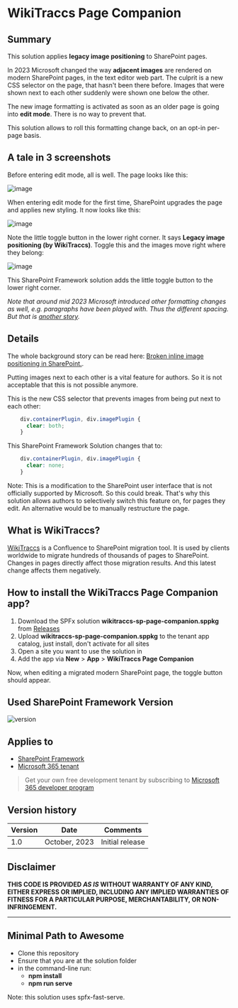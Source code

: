 # WikiTraccs Page Companion

## Summary

This solution applies **legacy image positioning** to SharePoint pages.

In 2023 Microsoft changed the way **adjacent images** are rendered on modern SharePoint pages, in the text editor web part. The culprit is a new CSS selector on the page, that hasn't been there before. Images that were shown next to each other suddenly were shown one below the other.

The new image formatting is activated as soon as an older page is going into **edit mode**. There is no way to prevent that.

This solution allows to roll this formatting change back, on an opt-in per-page basis.

## A tale in 3 screenshots

Before entering edit mode, all is well. The page looks like this:

![image](https://github.com/WikiTransformationProject/wikitraccs-sharepoint-page-companion/assets/3469970/b13feb29-662b-4237-9ffb-25bdce2920fb)

When entering edit mode for the first time, SharePoint upgrades the page and applies new styling. It now looks like this:

![image](https://github.com/WikiTransformationProject/wikitraccs-sharepoint-page-companion/assets/3469970/62909b45-694a-4af2-882b-eae307fa0466)

Note the little toggle button in the lower right corner. It says **Legacy image positioning (by WikiTraccs)**. Toggle this and the images move right where they belong:

![image](https://github.com/WikiTransformationProject/wikitraccs-sharepoint-page-companion/assets/3469970/8a03f4bb-c122-4b59-8726-c6a8a8caa76c)

This SharePoint Framework solution adds the little toggle button to the lower right corner.

_Note that around mid 2023 Microsoft introduced other formatting changes as well, e.g. paragraphs have been played with. Thus the different spacing. But that is [another story](https://answers.microsoft.com/en-us/msoffice/forum/all/no-paragraph-spacing-in-text-web-part-sharepoint/ff9dd2fa-e89c-4f88-9458-93bca4579506)._

## Details

The whole background story can be read here: [Broken inline image positioning in SharePoint.](https://www.wikitransformationproject.com/blog/2023/10/07/broken-inline-image-positioning-in-sharepoint).

Putting images next to each other is a vital feature for authors. So it is not acceptable that this is not possible anymore.

This is the new CSS selector that prevents images from being put next to each other:

```css
    div.containerPlugin, div.imagePlugin {
      clear: both;
    }
```

This SharePoint Framework Solution changes that to:

```css
    div.containerPlugin, div.imagePlugin {
      clear: none;
    }
```

Note: This is a modification to the SharePoint user interface that is not officially supported by Microsoft. So this could break. That's why this solution allows authors to selectively switch this feature on, for pages they edit. An alternative would be to manually restructure the page.

## What is WikiTraccs?

[WikiTraccs](https://www.wikitransformationproject.com/) is a Confluence to SharePoint migration tool. It is used by clients worldwide to migrate hundreds of thousands of pages to SharePoint. Changes in pages directly affect those migration results. And this latest change affects them negatively.

## How to install the WikiTraccs Page Companion app?

1. Download the SPFx solution **wikitraccs-sp-page-companion.sppkg** from [Releases](https://github.com/WikiTransformationProject/wikitraccs-sharepoint-page-companion/releases)
2. Upload **wikitraccs-sp-page-companion.sppkg** to the tenant app catalog, just install, don't activate for all sites
3. Open a site you want to use the solution in
4. Add the app via **New** > **App** > **WikiTraccs Page Companion**

Now, when editing a migrated modern SharePoint page, the toggle button should appear.

## Used SharePoint Framework Version

![version](https://img.shields.io/badge/version-1.18.0-green.svg)

## Applies to

- [SharePoint Framework](https://aka.ms/spfx)
- [Microsoft 365 tenant](https://docs.microsoft.com/en-us/sharepoint/dev/spfx/set-up-your-developer-tenant)

> Get your own free development tenant by subscribing to [Microsoft 365 developer program](http://aka.ms/o365devprogram)

## Version history

| Version | Date             | Comments        |
| ------- | ---------------- | --------------- |
| 1.0     | October, 2023 | Initial release |

## Disclaimer

**THIS CODE IS PROVIDED _AS IS_ WITHOUT WARRANTY OF ANY KIND, EITHER EXPRESS OR IMPLIED, INCLUDING ANY IMPLIED WARRANTIES OF FITNESS FOR A PARTICULAR PURPOSE, MERCHANTABILITY, OR NON-INFRINGEMENT.**

---

## Minimal Path to Awesome

- Clone this repository
- Ensure that you are at the solution folder
- in the command-line run:
  - **npm install**
  - **npm run serve**

Note: this solution uses spfx-fast-serve.
